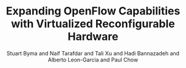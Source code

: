 ---
"ENTRYTYPE": "misc"
"ID": "tarafdar:saviagm2015b"
"author": "Stuart Byma and Naif Tarafdar and Tali Xu and\nHadi Bannazadeh and Alberto\
  \ Leon-Garcia and Paul Chow"
"howpublished": "2015 SAVI AGM poster presentation"
"month": "jul"
"title": "Expanding OpenFlow Capabilities with Virtualized\nReconfigurable Hardware"
"year": "2015"
---